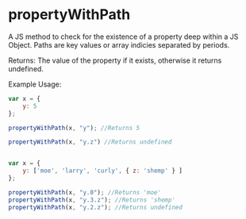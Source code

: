 propertyWithPath
==================

A JS method to check for the existence of a property deep within a JS Object.
Paths are key values or array indicies separated by periods.

Returns: The value of the property if it exists, otherwise it returns undefined.

Example Usage:

```javascript
var x = { 
	y: 5
};

propertyWithPath(x, "y"); //Returns 5

propertyWithPath(x, "y.z") //Returns undefined


var x = {
	y: ['moe', 'larry', 'curly', { z: 'shemp' } ]
};

propertyWithPath(x, "y.0"); //Returns 'moe'
propertyWithPath(x, "y.3.z"); //Returns 'shemp'
propertyWithPath(x, "y.2.z"); //Returns undefined
